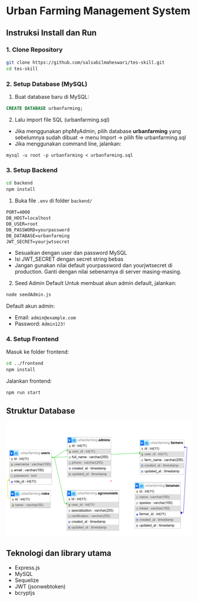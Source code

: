 # Urban Farming Management System
 
## Instruksi Install dan Run

### 1. Clone Repository
```bash
git clone https://github.com/salsabilmaheswari/tes-skill.git
cd tes-skill
```

### 2. Setup Database (MySQL)
1. Buat database baru di MySQL:
```sql
CREATE DATABASE urbanfarming;
```
2. Lalu import file SQL (urbanfarming.sql)
* Jika menggunakan phpMyAdmin, pilih database **urbanfarming** yang sebelumnya sudah dibuat → menu Import → pilih file urbanfarming.sql
* Jika menggunakan command line, jalankan:
```
mysql -u root -p urbanfarming < urbanfarming.sql
```

### 3. Setup Backend
```bash
cd backend
npm install
```

1. Buka file `.env` di folder `backend/`
```env
PORT=4000
DB_HOST=localhost
DB_USER=root
DB_PASSWORD=yourpassword
DB_DATABASE=urbanfarming
JWT_SECRET=yourjwtsecret
```
* Sesuaikan dengan user dan password MySQL
* Isi JWT_SECRET dengan secret string bebas 
* Jangan gunakan nilai default yourpassword dan yourjwtsecret di production. Ganti dengan nilai sebenarnya di server masing-masing.

2. Seed Admin Default
Untuk membuat akun admin default, jalankan:
```bash
node seedAdmin.js
```
Default akun admin:

* Email: `admin@example.com`
* Password: `Admin123!`

### 4. Setup Frontend
Masuk ke folder frontend:

```bash
cd ../frontend
npm install
```
Jalankan frontend:
```bash
npm run start
```

## Struktur Database
![db structure](img/database.png)

## Teknologi dan library utama
* Express.js
* MySQL
* Sequelize
* JWT (jsonwebtoken)
* bcryptjs
